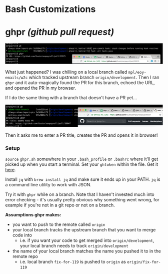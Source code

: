 # Bash Customizations

# ghpr *(github pull request)*

![ghpr screenshot](ghpr-old-pr-screenshot.png)

What just happened? I was chilling on a local branch called `mpl/eoy-emails/w2c` which tracked upstream branch `origin/development`. Then I ran `ghpr` and it auto-magically found the PR for this branch, echoed the URL, and opened the PR in my browser.

If I do the same thing with a branch that doesn't have a PR yet...

![ghpr screenshot](ghpr-new-pr-screenshot.png)

Then it asks me to enter a PR title, creates the PR and opens it in browser!

### Setup

`source` `ghpr.sh` somewhere in your `.bash_profile` or `.bashrc` where it'll get picked up when you start a terminal. Set your `ghtoken` within the file. Get it [here](https://github.com/settings/tokens).

Install `jq` with `brew install jq` and make sure it ends up in your PATH. `jq` is a command line utility to work with JSON.

Try it with `ghpr` while on a branch. Note that I haven't invested much into error checking - it's usually pretty obvious why something went wrong, for example if you're not in a git repo or not on a branch.

**Assumptions ghpr makes:**

* you want to push to the remote called `origin`
* your local branch tracks the upstream branch that you want to merge code into
    * i.e. if you want your code to get merged into `origin/development`, your local branch needs to track `origin/development`
* the name of your local branch matches the name you pushed it to in the remote repo
    * i.e. local branch `fix-for-119` is pushed to `origin` as `origin/fix-for-119`
